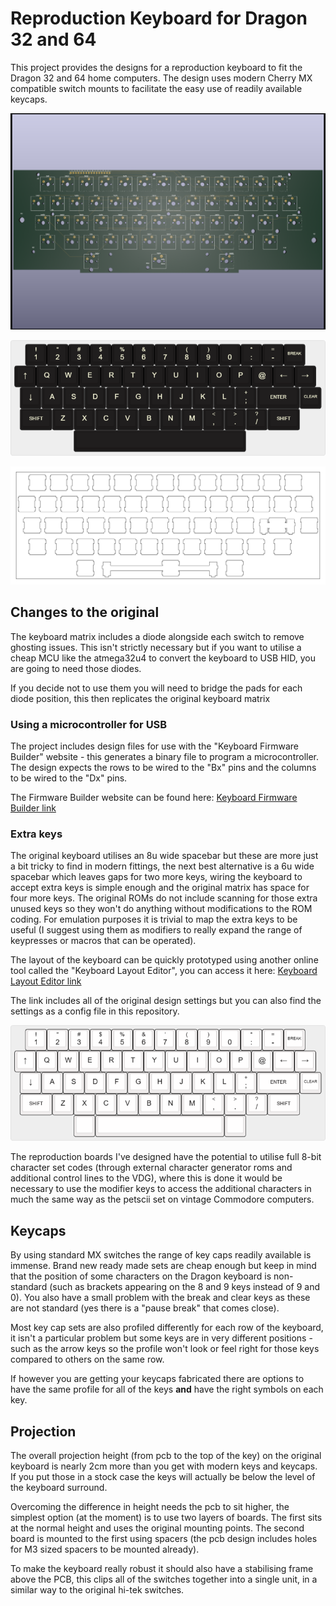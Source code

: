 # Reproduction Keyboard for Dragon 32 and 64 #

This project provides the designs for a reproduction keyboard
to fit the Dragon 32 and 64 home computers. The design uses modern
Cherry MX compatible switch mounts to facilitate the easy use of
readily available keycaps.

![render of keyboard pcb](./keyboardTest.png)

![render of keyboard layout](./keyboard-layout.png)

![render of keyboard switch plate](./6u_switch_plate.svg)

## Changes to the original ##

The keyboard matrix includes a diode alongside each switch to 
remove ghosting issues. This isn't strictly necessary but if
you want to utilise a cheap MCU like the atmega32u4 to convert
the keyboard to USB HID, you are going to need those diodes.

If you decide not to use them you will need to bridge the pads
for each diode position, this then replicates the original
keyboard matrix

### Using a microcontroller for USB ###

The project includes design files for use with the "Keyboard
Firmware Builder" website - this generates a binary file to
program a microcontroller. The design expects the rows to be
wired to the "Bx" pins and the columns to be wired to the
"Dx" pins.

The Firmware Builder website can be found here:
[Keyboard Firmware Builder link](https://builder.mrkeebs.com/)

### Extra keys ###

The original keyboard utilises an 8u wide spacebar but these
are more just a bit tricky to find in modern fittings, the next
best alternative is a 6u wide spacebar which leaves gaps for
two more keys, wiring the keyboard to accept extra keys is
simple enough and the original matrix has space for four more
keys. The original ROMs do not include scanning for those extra
unused keys so they won't do anything without modifications to
the ROM coding. For emulation purposes it is trivial to map the
extra keys to be useful (I suggest using them as modifiers to
really expand the range of keypresses or macros that can be
operated).

The layout of the keyboard can be quickly prototyped using
another online tool called the "Keyboard Layout Editor", you
can access it here: [Keyboard Layout Editor link](http://www.keyboard-layout-editor.com/?fbclid=IwAR0KAMezcl8_ZXLS8Ygmnt5tV90nPUaG68bI-OjukuRIi-xNhSF8OInGqlg##@@_x:0.5&c=%231c1a1a&t=%23e8e8c8&p=R1&sm=cherry&sb=cherry&st=MX1A-G1xx&a:5&fa@:4&:6%3B%3B&=!%0A1&=%22%0A2&=%23%0A3&=$%0A4&=%25%0A5&=%2F&%0A6&='%0A7&=(%0A8&=)%0A9&=%0A0&=*%0A%2F:&=%2F=%0A-&_a:7&fa@:2%3B%3B&=BREAK%3B&@_fa@:6%3B%3B&=%E2%86%91&_fa@:8%3B%3B&=Q&=W&=E&=R&=T&=Y&=U&=I&=O&=P&=%2F@&_fa@:6%3B%3B&=%E2%86%90&=%E2%86%92%3B&@_x:0.25%3B&=%E2%86%93&_fa@:8%3B%3B&=A&=S&=D&=F&=G&=H&=J&=K&=L&_a:5&fa@:4&:6%3B%3B&=+%0A%2F%3B&_a:7&w:2%3B&=ENTER&_fa@:2%3B%3B&=CLEAR%3B&@_x:0.25&fa@:4%3B&w:1.5%3B&=SHIFT&_fa@:8%3B%3B&=Z&=X&=C&=V&=B&=N&=M&_a:5&fa@:4&:6%3B%3B&=%3C%0A,&=%3E%0A.&=%3F%0A%2F%2F&_a:7&w:1.5%3B&=SHIFT%3B&@_x:2.75&w:8%3B&=)

The link includes all of the original design settings but
you can also find the settings as a config file in this
repository.


![render of extended keyboard layout](./keyboard-layout%20extra.png)

The reproduction boards I've designed have the potential to 
utilise full 8-bit character set codes (through external
character generator roms and additional control lines to
the VDG), where this is done it would be necessary to use
the modifier keys to access the additional characters in
much the same way as the petscii set on vintage Commodore
computers.

## Keycaps ##

By using standard MX switches the range of key caps readily
available is immense. Brand new ready made sets are cheap
enough but keep in mind that the position of some characters
on the Dragon keyboard is non-standard (such as brackets 
appearing on the 8 and 9 keys instead of 9 and 0). You also have
a small problem with the break and clear keys as these are not
standard (yes there is a "pause break" that comes close).

Most key cap sets are also profiled differently for each row
of the keyboard, it isn't a particular problem but some keys
are in very different positions - such as the arrow keys so
the profile won't look or feel right for those keys compared
to others on the same row.

If however you are getting your keycaps fabricated there are
options to have the same profile for all of the keys **and**
have the right symbols on each key.

## Projection ##

The overall projection height (from pcb to the top of the key)
on the original keyboard is nearly 2cm more than you get with
modern keys and keycaps. If you put those in a stock case the
keys will actually be below the level of the keyboard surround.

Overcoming the difference in height needs the pcb to sit higher,
the simplest option (at the moment) is to use two layers of
boards. The first sits at the normal height and uses the original
mounting points. The second board is mounted to the first using
spacers (the pcb design includes holes for M3 sized spacers to be
mounted already).

To make the keyboard really robust it should also have a
stabilising frame above the PCB, this clips all of the switches
together into a single unit, in a similar way to the original
hi-tek switches.